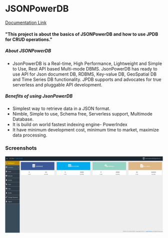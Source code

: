 # JSONPowerDB

[Documentation Link](https://login2explore.com/jpdb/docs.html)

#### "This project is about the basics of JSONPowerDB and how to use JPDB for CRUD operations."

##### About JSONPowerDB
* JsonPowerDB is a Real-time, High Performance, Lightweight and Simple to Use, Rest API based Multi-mode DBMS. JsonPowerDB has ready to use API for Json document DB, RDBMS, Key-value DB, GeoSpatial DB and Time Series DB functionality. JPDB supports and advocates for true serverless and pluggable API development.

##### Benefits of using JsonPowerDB

* Simplest way to retrieve data in a JSON format.
* Nimble, Simple to use, Schema free, Serverless support, Multimode Database.
* It is build on world fastest indexing engine- PowerIndex
* It have minimum development cost, minimum time to market, maximize  data processing.


### Screenshots

![Dashboard Image](https://github.com/mahmudahmod007/JSONPowerDB/blob/main/Screenshots/Dashboard.jpg)


